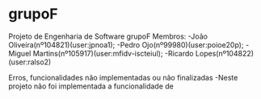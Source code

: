 # grupoF
 Projeto de Engenharia de Software grupoF
 Membros: 
-João Oliveira(nº104821)(user:jpnoa1);
-Pedro Ojo(nº99980)(user:poioe20p);
-Miguel Martins(nº105917)(user:mfidv-iscteiul);
-Ricardo Lopes(nº104822)(user:ralso2)

Erros, funcionalidades não implementadas ou não finalizadas
-Neste projeto não foi implementada a funcionalidade de 
 

